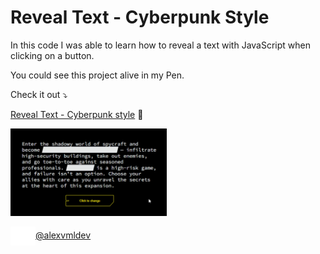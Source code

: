 # Reveal Text - Cyberpunk Style
In this code I was able to learn how to reveal a text with JavaScript when clicking on a button.

You could see this project alive in my Pen.

Check it out :arrow_heading_down:

[Reveal Text - Cyberpunk style](https://codepen.io/alexvmldev/pen/NWJKxgG) :link:

<img src="demo.gif" width="250">

<a href="https://codepen.io/alexvmldev" target="blank"><img align="center" src="https://raw.githubusercontent.com/AlexvmlDev/AlexvmlDev/37a54cc9de96bf3c3ffde499494a682c3a796a30/imgs/codepen-white.svg" alt="alexvmldev" height="30" width="40" />@alexvmldev</a>
